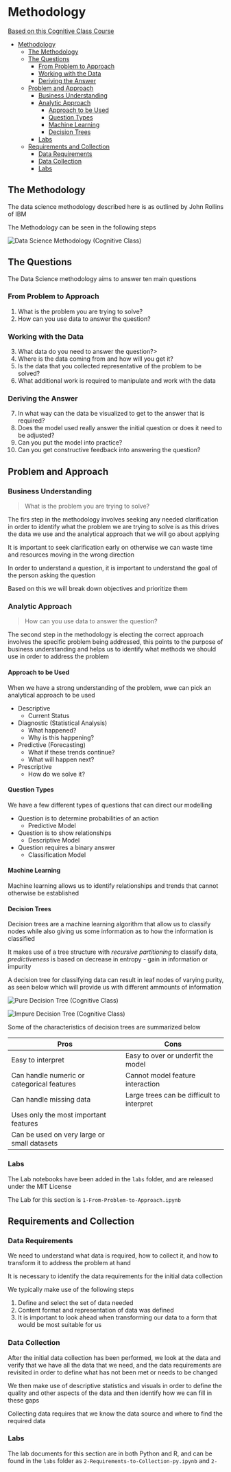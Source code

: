 # Methodology

[Based on this Cognitive Class Course](https://cognitiveclass.ai/courses/data-science-methodology-2/)

- [Methodology](#methodology)
	- [The Methodology](#the-methodology)
	- [The Questions](#the-questions)
		- [From Problem to Approach](#from-problem-to-approach)
		- [Working with the Data](#working-with-the-data)
		- [Deriving the Answer](#deriving-the-answer)
	- [Problem and Approach](#problem-and-approach)
		- [Business Understanding](#business-understanding)
		- [Analytic Approach](#analytic-approach)
			- [Approach to be Used](#approach-to-be-used)
			- [Question Types](#question-types)
			- [Machine Learning](#machine-learning)
			- [Decision Trees](#decision-trees)
		- [Labs](#labs)
	- [Requirements and Collection](#requirements-and-collection)
		- [Data Requirements](#data-requirements)
		- [Data Collection](#data-collection)
		- [Labs](#labs-1)

## The Methodology

The data science methodology described here is as outlined by John Rollins of IBM

The Methodology can be seen in the following steps

![Data Science Methodology (Cognitive Class)](../.gitbook/assets/datascience_methodology_flowchart.png "Data Science Methodology (Cognitive Class)")


## The Questions

The Data Science methodology aims to answer ten main questions

### From Problem to Approach

1. What is the problem you are trying to solve?
2. How can you use data to answer the question?

### Working with the Data

3. What data do you need to answer the question?>
4. Where is the data coming from and how will you get it?
5. Is the data that you collected representative of the problem to be solved?
6. What additional work is required to manipulate and work with the data

### Deriving the Answer

7. In what way can the data be visualized to get to the answer that is required?
8. Does the model used really answer the initial question or does it need to be adjusted?
9. Can you put the model into practice?
10. Can you get constructive feedback into answering the question?

## Problem and Approach

### Business Understanding

> What is the problem you are trying to solve?

The firs step in the methodology involves seeking any needed clarification in order to identify what the problem we are trying to solve is as this drives the data we use and the analytical approach that we will go about applying

It is important to seek clarification early on otherwise we can waste time and resources moving in the wrong direction

In order to understand a question, it is important to understand the goal of the person asking the question

Based on this we will break down objectives and prioritize them

### Analytic Approach

> How can you use data to answer the question?

The second step in the methodology is electing the correct approach involves the specific problem being addressed, this points to the purpose of business understanding and helps us to identify what methods we should use in order to address the problem

#### Approach to be Used

When we have a strong understanding of the problem, wwe can pick an analytical approach to be used

- Descriptive
  - Current Status
- Diagnostic (Statistical Analysis)
  - What happened?
  - Why is this happening?
- Predictive (Forecasting)
  - What if these trends continue?
  - What will happen next?
- Prescriptive
  - How do we solve it?

#### Question Types

We have a few different types of questions that can direct our modelling

- Question is to determine probabilities of an action
  - Predictive Model
- Question is to show relationships
  - Descriptive Model
- Question requires a binary answer
  - Classification Model

#### Machine Learning

Machine learning allows us to identify relationships and trends that cannot otherwise be established

#### Decision Trees

Decision trees are a machine learning algorithm that allow us to classify nodes while also giving us some information as to how the information is classified

It makes use of a tree structure with *recursive partitioning* to classify data, *predictiveness* is based on decrease in entropy - gain in information or impurity

A decision tree for classifying data can result in leaf nodes of varying purity, as seen below which will provide us with different ammounts of information

![Pure Decision Tree (Cognitive Class)](../.gitbook/assets/decision_tree_5.png "Pure Decision Tree (Cognitive Class)")

![Impure Decision Tree (Cognitive Class)](../.gitbook/assets/decision_tree_2.png "Impure Decision Tree (Cognitive Class)")

Some of the characteristics of decision trees are summarized below

| Pros                                        | Cons                                      |
| ------------------------------------------- | ----------------------------------------- |
| Easy to interpret                           | Easy to over or underfit the model        |
| Can handle numeric or categorical features  | Cannot model feature interaction          |
| Can handle missing data                     | Large trees can be difficult to interpret |
| Uses only the most important features       |
| Can be used on very large or small datasets |


### Labs

The Lab notebooks have been added in the `labs` folder, and are released under the MIT License

The Lab for this section is `1-From-Problem-to-Approach.ipynb`

## Requirements and Collection

### Data Requirements

We need to understand what data is required, how to collect it, and how to transform it to address the problem at hand

It is necessary to identify the data requirements for the initial data collection

We typically make use of the following steps

1. Define and select the set of data needed
2. Content format and representation of data was defined
3. It is important to look ahead when transforming our data to a form that would be most suitable for us

### Data Collection

After the initial data collection has been performed, we look at the data and verify that we have all the data that we need, and the data requirements are revisited in order to define what has not been met or needs to be changed

We then make use of descriptive statistics and visuals in order to define the quality and other aspects of the data and then identify how we can fill in these gaps

Collecting data requires that we know the data source and where to find the required data

### Labs

The lab documents for this section are in both Python and R, and can be found in the `labs` folder as `2-Requirements-to-Collection-py.ipynb` and `2-`